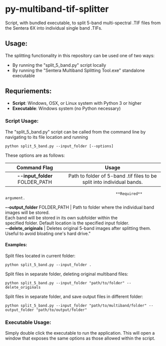 # py-multiband-tif-splitter
Script, with bundled executable, to split 5-band multi-spectral .TIF files from the Sentera 6X into individual single band .TIFs.

## Usage:
The splitting functionality in this repository can be used one of two ways:
* By running the "split_5_band.py" script locally
* By running the "Sentera Multiband Splitting Tool.exe" standalone executable

## Requriements:
* **Script**: Windows, OSX, or Linux system with Python 3 or higher
* **Executable**: Windows system (no Python necessary)

### Script Usage:
The "split_5_band.py" script can be called from the command line by navigating to its file location and running

    python split_5_band.py --input_folder [--options]
  
These options are as follows:

   Command Flag                    |               Usage                     
:-------------------------------:  | :---------------------------------------: 
 **--input_folder**  FOLDER_PATH   | Path to folder of 5-band .tif files to be split into individual bands. 
                                                      **Required** argument. 
**--output_folder**  FOLDER_PATH   | Path to folder where the individual band images will be stored.<br> 
                                     Each band will be stored in its own subfolder within the<br> 
                                     specified folder. Default location is the specified input folder.      
**--delete_originals**             | Deletes original 5-band images after splitting them.<br> 
                                       Useful to avoid bloating one's hard drive."

#### Examples:

Split files located in current folder:

    python split_5_band.py --input_folder .
  
Split files in separate folder, deleting original multiband files:

    python split_5_band.py --input_folder "path/to/folder" --delete_originals
  
Split files in separate folder, and save output files in different folder:

    python split_5_band.py --input_folder "path/to/multiband/folder" --output_folder "path/to/output/folder"
  
  
### Executable Usage:
Simply double click the executable to run the application. This will open a window that exposes the same options as those allowed within the script.
